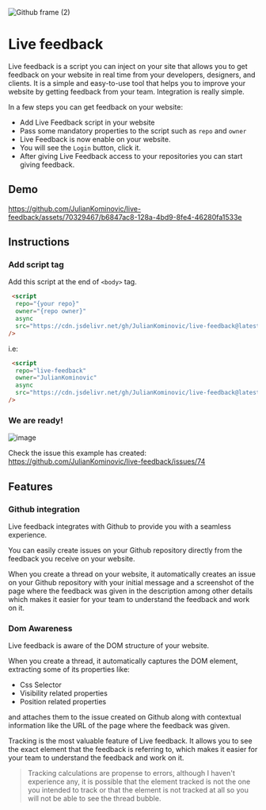 
![Github frame (2)](https://github.com/JulianKominovic/live-feedback/assets/70329467/074b2b42-61a6-452e-8dbe-5b359cae46ec)

# Live feedback

Live feedback is a script you can inject on your site that allows you to get feedback on your website in real time from your developers, designers, and clients. 
It is a simple and easy-to-use tool that helps you to improve your website by getting feedback from your team.
Integration is really simple.

In a few steps you can get feedback on your website:

- Add Live Feedback script in your website
- Pass some mandatory properties to the script such as `repo` and `owner`
- Live Feedback is now enable on your website.
- You will see the `Login` button, click it.
- After giving Live Feedback access to your repositories you can start giving feedback.


## Demo



https://github.com/JulianKominovic/live-feedback/assets/70329467/b6847ac8-128a-4bd9-8fe4-46280fa1533e






## Instructions
### Add script tag
Add this script at the end of `<body>` tag.
```html
 <script
  repo="{your repo}"
  owner="{repo owner}"
  async
  src="https://cdn.jsdelivr.net/gh/JulianKominovic/live-feedback@latest/build/bundle.js"
/>
```

i.e:
```html
 <script
  repo="live-feedback"
  owner="JulianKominovic"
  async
  src="https://cdn.jsdelivr.net/gh/JulianKominovic/live-feedback@latest/build/bundle.js"
/>
```


### We are ready!
![image](https://github.com/JulianKominovic/live-feedback/assets/70329467/64d1d32c-e1e8-4544-8a05-edfb1980b04a)

Check the issue this example has created: https://github.com/JulianKominovic/live-feedback/issues/74

## Features

### Github integration

Live feedback integrates with Github to provide you with a seamless experience.

You can easily create issues on your Github repository directly from the feedback you receive on your website.

When you create a thread on your website, it automatically creates an issue on your Github repository with your initial message and a screenshot of the page where the feedback was given in the description among other details which makes it easier for your team to understand the feedback and work on it.

### Dom Awareness

Live feedback is aware of the DOM structure of your website.

When you create a thread, it automatically captures the DOM element, extracting some of its properties like:

- Css Selector
- Visibility related properties
- Position related properties

and attaches them to the issue created on Github along with contextual information like the URL of the page where the feedback was given.

Tracking is the most valuable feature of Live feedback. It allows you to see the exact element that the feedback is referring to, which makes it easier for your team to understand the feedback and work on it.

> Tracking calculations are propense to errors, although I haven't experience any, it is possible that the element tracked is not the one you intended to track or that the element is not tracked at all so you will not be able to see the thread bubble.
